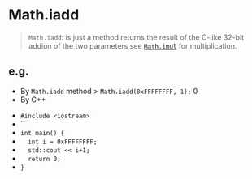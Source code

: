 # Math.iadd
> `Math.iadd`: is just a method returns the result of the C-like 32-bit addion of the two parameters see [`Math.imul`](https://wiki.developer.mozilla.org/en-US/docs/Web/JavaScript/Reference/Global_Objects/Math/imul) for multiplication.
## e.g.
+ By `Math.iadd` method
\> `Math.iadd(0xFFFFFFFF, 1);`
0
+ By C++
- `#include <iostream>`
- ``
- `int main() {`
- `  int i = 0xFFFFFFFF;`
- `  std::cout << i+1;`
- `  return 0;`
- `}`

